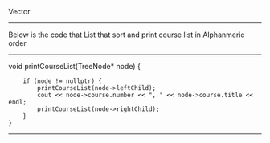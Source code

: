 Vector

---
Below is the code that List that sort and print course list in Alphanmeric order

---

void printCourseList(TreeNode* node) {

		if (node != nullptr) {
			printCourseList(node->leftChild);
			cout << node->course.number << ", " << node->course.title << endl;
			printCourseList(node->rightChild);
		}
	}
---
